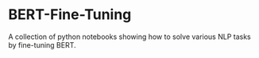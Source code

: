 # BERT-Fine-Tuning
A collection of python notebooks showing how to solve various NLP tasks by fine-tuning BERT.
